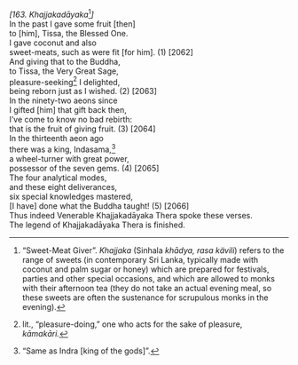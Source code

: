 *\[163. Khajjakadāyaka*[^1]*\]*  
In the past I gave some fruit \[then\]  
to \[him\], Tissa, the Blessed One.  
I gave coconut and also  
sweet-meats, such as were fit \[for him\]. (1) \[2062\]  
And giving that to the Buddha,  
to Tissa, the Very Great Sage,  
pleasure-seeking[^2] I delighted,  
being reborn just as I wished. (2) \[2063\]  
In the ninety-two aeons since  
I gifted \[him\] that gift back then,  
I’ve come to know no bad rebirth:  
that is the fruit of giving fruit. (3) \[2064\]  
In the thirteenth aeon ago  
there was a king, Indasama,[^3]  
a wheel-turner with great power,  
possessor of the seven gems. (4) \[2065\]  
The four analytical modes,  
and these eight deliverances,  
six special knowledges mastered,  
\[I have\] done what the Buddha taught! (5) \[2066\]  
Thus indeed Venerable Khajjakadāyaka Thera spoke these verses.  
The legend of Khajjakadāyaka Thera is finished.  
[^1]: “Sweet-Meat Giver”. *Khajjaka* (Sinhala *khādya, rasa kävili*)
    refers to the range of sweets (in contemporary Sri Lanka, typically
    made with coconut and palm sugar or honey) which are prepared for
    festivals, parties and other special occasions, and which are
    allowed to monks with their afternoon tea (they do not take an
    actual evening meal, so these sweets are often the sustenance for
    scrupulous monks in the evening).  
[^2]: lit., “pleasure-doing,” one who acts for the sake of pleasure,
    *kāmakāri.*  
[^3]: “Same as Indra \[king of the gods\]”.

